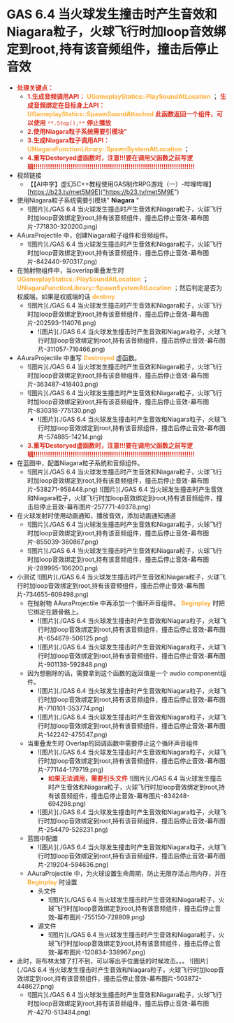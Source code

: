 # GAS 6.4 当火球发生撞击时产生音效和Niagara粒子，火球飞行时加loop音效绑定到root,持有该音频组件，撞击后停止音效
- <font color=#DC2D1E>**处理关键点：**</font>
    - <font color=#DC2D1E>**1.生成音频调用API：**</font> <font color=#FFAF38>**UGameplayStatics::PlaySoundAtLocation**</font> ； <font color=#DC2D1E>**生成音频绑定在目标身上API：**</font> <font color=#FFAF38>**UGameplayStatics::SpawnSoundAttached**</font> <font color=#DC2D1E>**此函数返回一个组件，可以使用**</font> <font color=#DC2D1E>`**.Stop();**`</font> <font color=#DC2D1E>**停止播放**</font>
    - <font color=#DC2D1E>**2.使用Niagara粒子系统需要引模块"**</font>
    - <font color=#DC2D1E>**3.生成Niagara粒子调用API：**</font> <font color=#FFAF38>**UNiagaraFunctionLibrary::SpawnSystemAtLocation**</font> ；
    - <font color=#DC2D1E>**4.重写Destoryed虚函数时，注意!!!要在调用父函数之前写逻辑!!!!!!!!!!!!!!!!!!!!!!!!!!!!!!!!!!!!!!!!!!!!!!!!!!!!!!!!!!!!!!!!!!!!!!!!!!!!!!**</font>
- 视频链接
    - 【【AI中字】虚幻5C++教程使用GAS制作RPG游戏（一）-哔哩哔哩】 [https://b23.tv/met5M9E]("https://b23.tv/met5M9E")
- 使用Niagara粒子系统需要引模块" **Niagara** "
    -  ![图片](./GAS 6.4 当火球发生撞击时产生音效和Niagara粒子，火球飞行时加loop音效绑定到root,持有该音频组件，撞击后停止音效-幕布图片-771830-320200.png)
- AAuraProjectile 中，创建Niagara粒子组件和音频组件。
    -  ![图片](./GAS 6.4 当火球发生撞击时产生音效和Niagara粒子，火球飞行时加loop音效绑定到root,持有该音频组件，撞击后停止音效-幕布图片-842440-970317.png)
- 在抛射物组件中，当overlap重叠发生时 <font color=#FFAF38>**UGameplayStatics::PlaySoundAtLocation**</font> ； <font color=#FFAF38>**UNiagaraFunctionLibrary::SpawnSystemAtLocation**</font> ；然后判定是否为权威端，如果是权威端的话 <font color=#FFAF38>**destroy**</font>
    -  ![图片](./GAS 6.4 当火球发生撞击时产生音效和Niagara粒子，火球飞行时加loop音效绑定到root,持有该音频组件，撞击后停止音效-幕布图片-202593-114076.png)
        -  ![图片](./GAS 6.4 当火球发生撞击时产生音效和Niagara粒子，火球飞行时加loop音效绑定到root,持有该音频组件，撞击后停止音效-幕布图片-311057-716466.png)
- AAuraProjectile 中重写 <font color=#FFAF38>**Destroyed**</font> 虚函数。
    -  ![图片](./GAS 6.4 当火球发生撞击时产生音效和Niagara粒子，火球飞行时加loop音效绑定到root,持有该音频组件，撞击后停止音效-幕布图片-363487-418403.png)
    -  ![图片](./GAS 6.4 当火球发生撞击时产生音效和Niagara粒子，火球飞行时加loop音效绑定到root,持有该音频组件，撞击后停止音效-幕布图片-830318-775130.png)
        -  ![图片](./GAS 6.4 当火球发生撞击时产生音效和Niagara粒子，火球飞行时加loop音效绑定到root,持有该音频组件，撞击后停止音效-幕布图片-574885-14214.png)
    - <font color=#DC2D1E>**3.重写Destoryed虚函数时，注意!!!要在调用父函数之前写逻辑!!!!!!!!!!!!!!!!!!!!!!!!!!!!!!!!!!!!!!!!!!!!!!!!!!!!!!!!!!!!!!!!!!!!!!!!!!!!!!**</font>
- 在蓝图中，配置Niagara粒子系统和音频组件。
    -  ![图片](./GAS 6.4 当火球发生撞击时产生音效和Niagara粒子，火球飞行时加loop音效绑定到root,持有该音频组件，撞击后停止音效-幕布图片-538271-958448.png) ![图片](./GAS 6.4 当火球发生撞击时产生音效和Niagara粒子，火球飞行时加loop音效绑定到root,持有该音频组件，撞击后停止音效-幕布图片-257771-49378.png)
- 在火球发射时使用动画通知，播放音效，添加动画通知通道
    -  ![图片](./GAS 6.4 当火球发生撞击时产生音效和Niagara粒子，火球飞行时加loop音效绑定到root,持有该音频组件，撞击后停止音效-幕布图片-855039-360867.png)
    -  ![图片](./GAS 6.4 当火球发生撞击时产生音效和Niagara粒子，火球飞行时加loop音效绑定到root,持有该音频组件，撞击后停止音效-幕布图片-289995-106200.png)
- 小测试 ![图片](./GAS 6.4 当火球发生撞击时产生音效和Niagara粒子，火球飞行时加loop音效绑定到root,持有该音频组件，撞击后停止音效-幕布图片-734655-609498.png)
    - 在抛射物 AAuraProjectile 中再添加一个循环声音组件。 <font color=#FFAF38>**Beginplay**</font> 时把它绑定在跟骨骼上。
        -  ![图片](./GAS 6.4 当火球发生撞击时产生音效和Niagara粒子，火球飞行时加loop音效绑定到root,持有该音频组件，撞击后停止音效-幕布图片-654679-506125.png)
        -  ![图片](./GAS 6.4 当火球发生撞击时产生音效和Niagara粒子，火球飞行时加loop音效绑定到root,持有该音频组件，撞击后停止音效-幕布图片-901138-592848.png)
    - 因为想删除的话，需要拿到这个函数的返回值是一个 audio component组件。
        -  ![图片](./GAS 6.4 当火球发生撞击时产生音效和Niagara粒子，火球飞行时加loop音效绑定到root,持有该音频组件，撞击后停止音效-幕布图片-710101-353774.png)
        -  ![图片](./GAS 6.4 当火球发生撞击时产生音效和Niagara粒子，火球飞行时加loop音效绑定到root,持有该音频组件，撞击后停止音效-幕布图片-142242-475547.png)
    - 当重叠发生时 Overlap的回调函数中需要停止这个循环声音组件
        -  ![图片](./GAS 6.4 当火球发生撞击时产生音效和Niagara粒子，火球飞行时加loop音效绑定到root,持有该音频组件，撞击后停止音效-幕布图片-771144-179719.png)
            - <font color=#DC2D1E>**如果无法调用，需要引头文件**</font> ![图片](./GAS 6.4 当火球发生撞击时产生音效和Niagara粒子，火球飞行时加loop音效绑定到root,持有该音频组件，撞击后停止音效-幕布图片-834248-694298.png)
        -  ![图片](./GAS 6.4 当火球发生撞击时产生音效和Niagara粒子，火球飞行时加loop音效绑定到root,持有该音频组件，撞击后停止音效-幕布图片-254479-528231.png)
    - 蓝图中配置
        -  ![图片](./GAS 6.4 当火球发生撞击时产生音效和Niagara粒子，火球飞行时加loop音效绑定到root,持有该音频组件，撞击后停止音效-幕布图片-219204-594636.png)
    - AAuraProjectile 中，为火球设置生命周期，防止无限存活占用内存，并在 <font color=#FFAF38>**Beginplay**</font> 时设置
        - 头文件
            -  ![图片](./GAS 6.4 当火球发生撞击时产生音效和Niagara粒子，火球飞行时加loop音效绑定到root,持有该音频组件，撞击后停止音效-幕布图片-755150-728809.png)
        - 源文件
            -  ![图片](./GAS 6.4 当火球发生撞击时产生音效和Niagara粒子，火球飞行时加loop音效绑定到root,持有该音频组件，撞击后停止音效-幕布图片-120834-338967.png)
- 此时，哥布林太矮了打不到，可以等出手位置低的时候攻击。。。 ![图片](./GAS 6.4 当火球发生撞击时产生音效和Niagara粒子，火球飞行时加loop音效绑定到root,持有该音频组件，撞击后停止音效-幕布图片-503872-448627.png)
    -  ![图片](./GAS 6.4 当火球发生撞击时产生音效和Niagara粒子，火球飞行时加loop音效绑定到root,持有该音频组件，撞击后停止音效-幕布图片-4270-513484.png)
